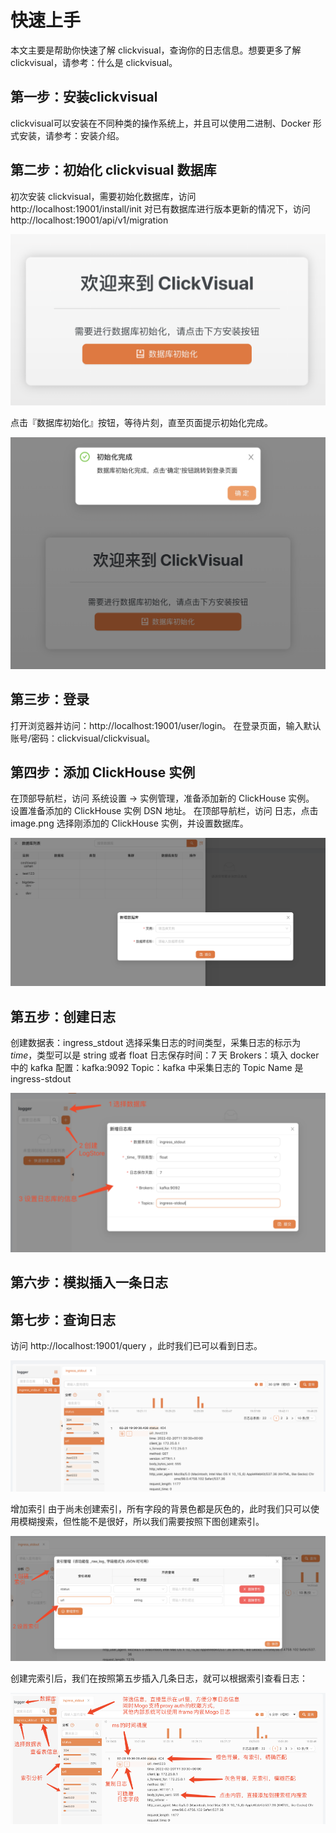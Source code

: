 # 快速上手
本文主要是帮助你快速了解 clickvisual，查询你的日志信息。想要更多了解 clickvisual，请参考：什么是 clickvisual。

## 第一步：安装clickvisual

clickvisual可以安装在不同种类的操作系统上，并且可以使用二进制、Docker 形式安装，请参考：安装介绍。


## 第二步：初始化 clickvisual 数据库
初次安装 clickvisual，需要初始化数据库，访问 http://localhost:19001/install/init
对已有数据库进行版本更新的情况下，访问 http://localhost:19001/api/v1/migration

![img.png](../../images/welcome.png)

点击『数据库初始化』按钮，等待片刻，直至页面提示初始化完成。

![img_1.png](../../images/database-init.png)

## 第三步：登录
打开浏览器并访问：http://localhost:19001/user/login。
在登录页面，输入默认账号/密码：clickvisual/clickvisual。

## 第四步：添加 ClickHouse 实例
在顶部导航栏，访问 系统设置 -> 实例管理，准备添加新的 ClickHouse 实例。
设置准备添加的 ClickHouse 实例 DSN 地址。
在顶部导航栏，访问 日志，点击 image.png 选择刚添加的 ClickHouse 实例，并设置数据库。

![img.png](../../images/database-create.png)

## 第五步：创建日志
创建数据表：ingress_stdout
选择采集日志的时间类型，采集日志的标示为 _time_，类型可以是 string 或者 float
日志保存时间：7 天
Brokers：填入 docker 中的 kafka 配置：kafka:9092
Topic：kafka 中采集日志的 Topic Name 是 ingress-stdout

![img.png](../../images/table-create.png)

## 第六步：模拟插入一条日志

## 第七步：查询日志
访问 http://localhost:19001/query ，此时我们已可以看到日志。

![img.png](../../images/table-query.png)

增加索引
由于尚未创建索引，所有字段的背景色都是灰色的，此时我们只可以使用模糊搜索，但性能不是很好，所以我们需要按照下图创建索引。

![img.png](../../images/increase-index.png)

创建完索引后，我们在按照第五步插入几条日志，就可以根据索引查看日志：

![img.png](../../images/overall-introduction.png)


